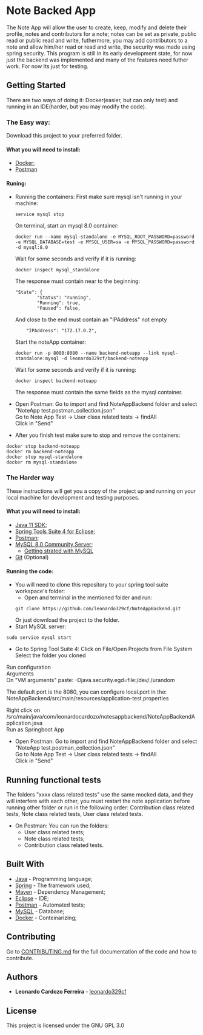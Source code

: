 # Note Backed App

The Note App will allow the user to create, keep, modify and  delete their profile, notes and contributors for a note; notes can be set as private, public read or public read and write, futhermore, you may add contributors to a note and allow him/her read or read and write, the security was made using spring security. This program is still in its early development state, for now just the backend was implemented and many of the features need futher work. For now Its just for testing.

## Getting Started
There are two ways of doing it: Docker(easier, but can only test) and running in an IDE(harder, but you may modify the code).

### The Easy way:
Download this project to your preferred folder.

#### What you will need to install:
* [Docker](https://www.docker.com/);
* [Postman](https://www.getpostman.com)

#### Runing:
* Running the containers:
	First make sure mysql isn't running in your machine:
	```
	service mysql stop
	```

	On terminal, start an mysql 8.0 container:
	```
	docker run --name mysql-standalone -e MYSQL_ROOT_PASSWORD=password -e MYSQL_DATABASE=test -e MYSQL_USER=sa -e MYSQL_PASSWORD=password -d mysql:8.0
	```

	Wait for some seconds and verify if it is running:
	```
	docker inspect mysql_standalone
	```

	The response must contain near to the beginning:  
	```
	"State": {
		    "Status": "running",
		    "Running": true,
		    "Paused": false,
	```
	And close to the end must contain an "IPAddress" not empty
	```
		"IPAddress": "172.17.0.2",
	```

	Start the noteApp container:
	```
	docker run -p 8080:8080 --name backend-noteapp --link mysql-standalone:mysql -d leonardo329cf/backend-noteapp

	```
	Wait for some seconds and verify if it is running:
	```
	docker inspect backend-noteapp
	```

	The response must contain the same fields as the mysql container.


* Open Postman:
Go to import and find NoteAppBackend folder and select "NoteApp test.postman_collection.json"  
Go to Note App Test -> User class related tests -> findAll  
Click in "Send"

* After you finish test make sure to stop and remove the containers:
```
docker stop backend-noteapp
docker rm backend-noteapp
docker stop mysql-standalone
docker rm mysql-standalone
```


### The Harder way
These instructions will get you a copy of the project up and running on your local machine for development and testing purposes.

#### What you will need to install:
* [Java 11 SDK](https://www.oracle.com/technetwork/java/javase/downloads/jdk11-downloads-5066655.html);
* [Spring Tools Suite 4 for Eclipse](https://spring.io/tools);
* [Postman](https://www.getpostman.com);
* [MySQL 8.0 Community Server](https://dev.mysql.com/downloads/);
	* [Getting strated with MySQL](https://www.mysqltutorial.org/getting-started-with-mysql/)
* [Git](https://git-scm.com/book/en/v2/Getting-Started-Installing-Git) (Optional)

#### Running the code:
* You will need to clone this repository to your spring tool suite workspace's folder:
	* Open and terminal in the mentioned folder and run:
	```
	git clone https://github.com/leonardo329cf/NoteAppBackend.git
	```
	Or just download the project to the folder.
* Start MySQL server:
```
sudo service mysql start
```

* Go to Spring Tool Suite 4:
Click on File/Open Projects from File System  
Select the folder you cloned  

Run configuration  
Arguments  
On "VM arguments" paste: -Djava.security.egd=file:/dev/./urandom  

The default port is the 8080, you can configure local.port in the:  
NoteAppBackend/src/main/resources/application-test.properties

Right click on /src/main/java/com/leonardocardozo/notesappbackend/NoteAppBackendApplication.java  
Run as Springboot App

* Open Postman:
Go to import and find NoteAppBackend folder and select "NoteApp test.postman_collection.json"  
Go to Note App Test -> User class related tests -> findAll  
Click in "Send"  


## Running functional tests

The folders "xxxx class related tests" use the same mocked data, and they will interfere with each other, you must restart the note application before running other folder or run in the following order: Contribution class related tests, Note class related tests, User class related tests.
* On Postman:
You can run the folders:  
	* User class related tests;  
	* Note class related tests;  
	* Contribution class related tests.  


## Built With

* [Java](https://www.java.com/) - Programming language;
* [Spring](https://spring.io/) - The framework used;
* [Maven](https://maven.apache.org/) - Dependency Management;
* [Eclipse](https://www.eclipse.org/) - IDE;
* [Postman](https://www.getpostman.com) - Automated tests;
* [MySQL](https://www.mysql.com/) - Database;
* [Docker](https://www.docker.com/) - Conteinarizing;


## Contributing

Go to [CONTRIBUTING.md](https://github.com/leonardo329cf/NoteAppBackend/blob/master/markdownRelated/CONTRIBUTING.md) for the full documentation of the code and how to contribute.


## Authors

* **Leonardo Cardozo Ferreira** - [leonardo329cf](https://github.com/leonardo329cf)


## License

This project is licensed under the GNU GPL 3.0
